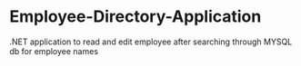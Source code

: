 # Employee-Directory-Application
.NET application to read and edit employee after searching through MYSQL db for employee names
